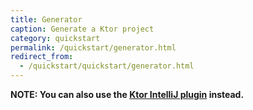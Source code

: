 ```yaml
---
title: Generator
caption: Generate a Ktor project 
category: quickstart
permalink: /quickstart/generator.html
redirect_from:
  - /quickstart/quickstart/generator.html
---
```


<!--<https://ktor.io/start>-->

**NOTE: You can also use the [Ktor IntelliJ plugin](/quickstart/quickstart/intellij-idea/plugin.html) instead.**

<div id="generator_id"></div>

<script type="text/javascript">
window.addEventListener('popstate', function(event) {
    const iframe = document.getElementById('iframe_generator');
    if (iframe) {
        iframe.contentWindow.postMessage({type: "updateHash", value: window.location.hash}, "*")
    }
});
window.addEventListener('message', function(event) {
    if (event.data && event.data.type === "updateHash") {
        history.pushState({}, "", window.location.pathname + "#" + event.data.value.replace(/^#/, ''));
    }
});
document.getElementById('generator_id').innerHTML = '<iframe id="iframe_generator" src="{{ site.ktor_init_tools_url }}' + location.hash.replace(/"/g, '\\"') + '" style="border:1px solid #343a40;width:100%;height:500px;"></iframe>';
</script>
